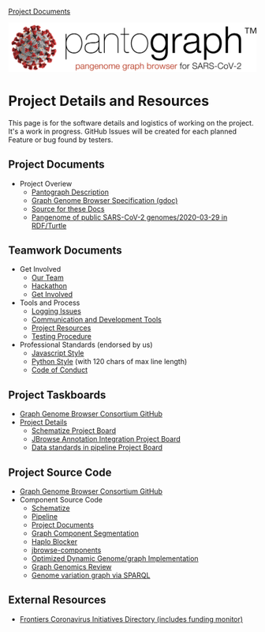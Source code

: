 [Project Documents](project.html)

![](img/pantograph.png)

# Project Details and Resources

This page is for the software details and logistics of working on the project. It's a work in progress. GitHub Issues will be created for each planned Feature or bug found by testers.


## Project Documents

* Project Overiew
    * [Pantograph Description](pantograph.html)
    * [Graph Genome Browser Specification (gdoc)](https://docs.google.com/document/d/1NEYkRS6Ux1w_v0Soe74FeOAMOxGHOzDun00LdjMi-74)
    * [Source for these Docs](https://github.com/graph-genome/graph-genome.github.io)
    * [Pangenome of public SARS-CoV-2 genomes/2020-03-29 in RDF/Turtle](https://graph-genome.github.io/SARS2-CoV2-genbank/20200329)
    
## Teamwork Documents

* Get Involved
    * [Our Team](https://docs.google.com/document/d/19SHq1P6aWBLKxJbMytW-qZEabWLtYVhoBU09C0uZlV8/edit?usp=sharing)
    * [Hackathon](hackathon.html)
    * [Get Involved](getinvolved.html)
* Tools and Process
    * [Logging Issues](issues.html)
    * [Communication and Development Tools](tools.html)
    * [Project Resources](project.html)
    * [Testing Procedure](testing.html)
* Professional Standards (endorsed by us)
    * [Javascript Style](https://google.github.io/styleguide/jsguide.html)
    * [Python Style](https://www.python.org/dev/peps/pep-0008) (with 120 chars of max line length)
    * [Code of Conduct](https://opensource.google/docs/releasing/template/CODE_OF_CONDUCT)
    
    
## Project Taskboards

* [Graph Genome Browser Consortium GitHub](https://github.com/graph-genome)
* [Project Details](https://github.com/orgs/graph-genome/projects)
    * [Schematize Project Board](https://github.com/orgs/graph-genome/projects/3)
    * [JBrowse Annotation Integration Project Board](https://github.com/orgs/graph-genome/projects/2)
    * [Data standards in pipeline Project Board](https://github.com/orgs/graph-genome/projects/1)


## Project Source Code

* [Graph Genome Browser Consortium GitHub](https://github.com/graph-genome)
* Component Source Code
    * [Schematize](https://github.com/graph-genome/Schematize)
    * [Pipeline](https://github.com/graph-genome/pipeline)
    * [Project Documents](https://github.com/graph-genome/graph-genome.github.io)
    * [Graph Component Segmentation](https://github.com/graph-genome/component_segmentation)
    * [Haplo Blocker](https://github.com/graph-genome/HaploBlocker)
    * [jbrowse-components](https://github.com/graph-genome/jbrowse-components)
    * [Optimized Dynamic Genome/graph Implementation](https://github.com/graph-genome/odgi)
    * [Graph Genomics Review](https://github.com/graph-genome/graph-genomics-review)
    * [Genome variation graph via SPARQL](https://github.com/graph-genome/spodgi)


## External Resources

* [Frontiers Coronavirus Initiatives Directory (includes funding monitor)](https://coronavirus.frontiersin.org/)

